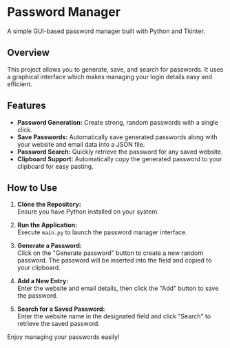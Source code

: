 # Password Manager

A simple GUI-based password manager built with Python and Tkinter.

## Overview

This project allows you to generate, save, and search for passwords. It uses a graphical interface which makes managing your login details easy and efficient.

## Features

- **Password Generation:** Create strong, random passwords with a single click.
- **Save Passwords:** Automatically save generated passwords along with your website and email data into a JSON file.
- **Password Search:** Quickly retrieve the password for any saved website.
- **Clipboard Support:** Automatically copy the generated password to your clipboard for easy pasting.

## How to Use

1. **Clone the Repository:**  
    Ensure you have Python installed on your system.

2. **Run the Application:**  
    Execute `main.py` to launch the password manager interface.

3. **Generate a Password:**  
    Click on the "Generate password" button to create a new random password. The password will be inserted into the field and copied to your clipboard.

4. **Add a New Entry:**  
    Enter the website and email details, then click the "Add" button to save the password.

5. **Search for a Saved Password:**  
    Enter the website name in the designated field and click "Search" to retrieve the saved password.


Enjoy managing your passwords easily!
